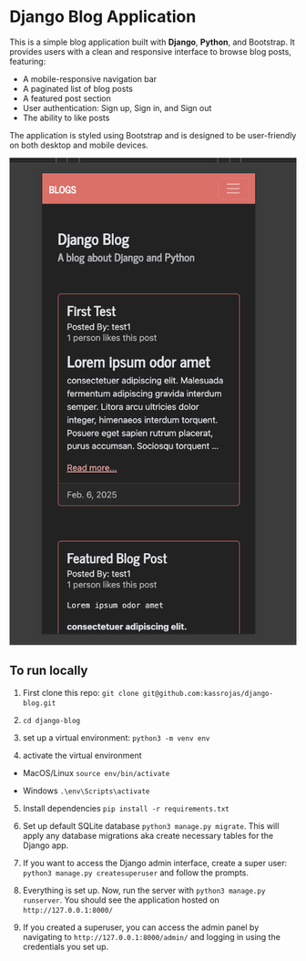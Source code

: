 # Django Blog Application

This is a simple blog application built with **Django**, **Python**, and Bootstrap. It provides users with a clean and responsive interface to browse blog posts, featuring:

- A mobile-responsive navigation bar
- A paginated list of blog posts
- A featured post section
- User authentication: Sign up, Sign in, and Sign out
- The ability to like posts

The application is styled using Bootstrap and is designed to be user-friendly on both desktop and mobile devices.

![App Screenshot](assets/screenshot.png)

## To run locally

1. First clone this repo:
   `git clone git@github.com:kassrojas/django-blog.git`

2. `cd django-blog`

3. set up a virtual environment:
   `python3 -m venv env`

4. activate the virtual environment

- MacOS/Linux `source env/bin/activate`

- Windows `.\env\Scripts\activate`

5. Install dependencies `pip install -r requirements.txt`

6. Set up default SQLite database `python3 manage.py migrate`. This will apply any database migrations aka create necessary tables for the Django app.

7. If you want to access the Django admin interface, create a super user: `python3 manage.py createsuperuser` and follow the prompts.

8. Everything is set up. Now, run the server with `python3 manage.py runserver`. You should see the application hosted on `http://127.0.0.1:8000/`

9. If you created a superuser, you can access the admin panel by navigating to `http://127.0.0.1:8000/admin/` and logging in using the credentials you set up.
